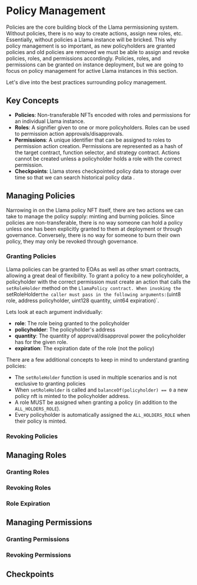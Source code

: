 # Policy Management

Policies are the core building block of the Llama permissioning system.
Without policies, there is no way to create actions, assign new roles, etc.
Essentially, without policies a Llama instance will be bricked.
This why policy management is so important, as new policyholders are granted policies and old policies are removed we must be able to assign and revoke policies, roles, and permissions accordingly.
Policies, roles, and permissions can be granted on instance deployment, but we are going to focus on policy management for active Llama instances in this section.  

Let's dive into the best practices surrounding policy management.

## Key Concepts

- **Policies**: Non-transferable NFTs encoded with roles and permissions for an individual Llama instance.
- **Roles**: A signifier given to one or more policyholders. Roles can be used to permission action approvals/disapprovals.
- **Permissions**: A unique identifier that can be assigned to roles to permission action creation. Permissions are represented as a hash of the target contract, function selector, and strategy contract. Actions cannot be created unless a policyholder holds a role with the correct permission.
- **Checkpoints**: Llama stores checkpointed policy data to storage over time so that we can search historical policy data .

## Managing Policies

Narrowing in on the Llama policy NFT itself, there are two actions we can take to manage the policy supply: minting and burning policies.
Since policies are non-transferable, there is no way someone can hold a policy unless one has been explicitly granted to them at deployment or through governance.
Conversely, there is no way for someone to burn their own policy, they may only be revoked through governance.

### Granting Policies

Llama policies can be granted to EOAs as well as other smart contracts, allowing a great deal of flexibility.
To grant a policy to a new policyholder, a policyholder with the correct permission must create an action that calls the `setRoleHolder` method on the `LlamaPolicy contract.
When invoking the `setRoleHolder` the caller must pass in the following arguments: `(uint8 role, address policyholder, uint128 quantity, uint64 expiration)`.

Lets look at each argument individually:
- **role**: The role being granted to the policyholder
- **policyholder**: The policyholder's address
- **quantity**: The quantity of approval/disapproval power the policyholder has for the given role.
- **expiration**: The expiration date of the role (not the policy)

There are a few additional concepts to keep in mind to understand granting policies:
- The `setRoleHolder` function is used in multiple scenarios and is not exclusive to granting policies
- When `setRoleHolder` is called and `balanceOf(policyholder) == 0` a new policy nft is minted to the policyholder address.
- A role MUST be assigned when granting a policy (in addition to the `ALL_HOLDERS_ROLE`).
- Every policyholder is automatically assigned the `ALL_HOLDERS_ROLE` when their policy is minted.

### Revoking Policies

## Managing Roles

### Granting Roles

### Revoking Roles

### Role Expiration

## Managing Permissions

### Granting Permissions

### Revoking Permissions

## Checkpoints


